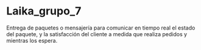 # Laika_grupo_7
Entrega de paquetes o mensajería para comunicar en tiempo real el estado del paquete, y la satisfacción del cliente a medida que realiza pedidos y mientras los espera.
